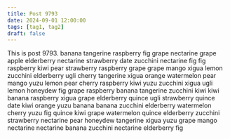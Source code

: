 ```yaml
---
title: Post 9793
date: 2024-09-01 12:00:00
tags: [tag1, tag2]
draft: false
---
```

This is post 9793.
banana
tangerine
raspberry
fig
grape
nectarine
grape
apple
elderberry
nectarine
strawberry
date
zucchini
nectarine
fig
fig
raspberry
kiwi
pear
strawberry
raspberry
grape
grape
mango
xigua
lemon
zucchini
elderberry
ugli
cherry
tangerine
xigua
orange
watermelon
pear
mango
yuzu
lemon
pear
cherry
raspberry
kiwi
yuzu
zucchini
xigua
ugli
lemon
honeydew
fig
grape
raspberry
banana
tangerine
zucchini
kiwi
kiwi
banana
raspberry
xigua
grape
elderberry
quince
ugli
strawberry
quince
date
kiwi
orange
yuzu
banana
banana
zucchini
elderberry
watermelon
cherry
yuzu
fig
quince
kiwi
grape
watermelon
quince
elderberry
zucchini
strawberry
nectarine
pear
honeydew
tangerine
xigua
yuzu
grape
mango
nectarine
nectarine
banana
zucchini
nectarine
elderberry
fig
